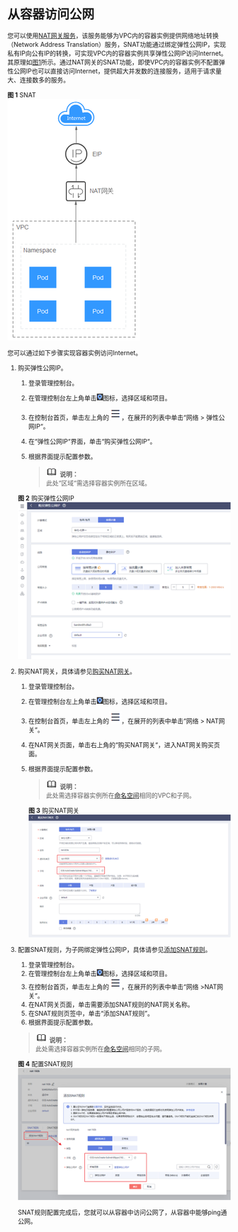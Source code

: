 # 从容器访问公网<a name="cce_01_0063"></a>

您可以使用[NAT网关服务](https://www.huaweicloud.com/product/nat.html)，该服务能够为VPC内的容器实例提供网络地址转换（Network Address Translation）服务，SNAT功能通过绑定弹性公网IP，实现私有IP向公有IP的转换，可实现VPC内的容器实例共享弹性公网IP访问Internet。其原理如[图1](#zh-cn_topic_0144420145_fig34611314153619)所示。通过NAT网关的SNAT功能，即使VPC内的容器实例不配置弹性公网IP也可以直接访问Internet，提供超大并发数的连接服务，适用于请求量大、连接数多的服务。

**图 1**  SNAT<a name="zh-cn_topic_0144420145_fig34611314153619"></a>  
![](figures/SNAT.png "SNAT")

您可以通过如下步骤实现容器实例访问Internet。

1.  购买弹性公网IP。

    1.  登录管理控制台。
    2.  在管理控制台左上角单击![](figures/小图标-region.png)图标，选择区域和项目。
    3.  在控制台首页，单击左上角的![](figures/zh-cn_image_0206700205.png)，在展开的列表中单击“网络 \> 弹性公网IP“。
    4.  在“弹性公网IP“界面，单击“购买弹性公网IP“。
    5.  根据界面提示配置参数。

        >![](public_sys-resources/icon-note.gif) **说明：**   
        >此处“区域“需选择容器实例所在区域。  


    **图 2**  购买弹性公网IP<a name="zh-cn_topic_0144420145_fig198205762510"></a>  
    ![](figures/购买弹性公网IP-9.png "购买弹性公网IP-9")

2.  购买NAT网关，具体请参见[购买NAT网关](https://support.huaweicloud.com/qs-natgateway/nat_qs_0003.html)。
    1.  登录管理控制台。
    2.  在管理控制台左上角单击![](figures/小图标-region-10.png)图标，选择区域和项目。
    3.  在控制台首页，单击左上角的![](figures/zh-cn_image_0206701790.png)，在展开的列表中单击“网络 \> NAT网关“。
    4.  在NAT网关页面，单击右上角的“购买NAT网关“，进入NAT网关购买页面。
    5.  根据界面提示配置参数。

        >![](public_sys-resources/icon-note.gif) **说明：**   
        >此处需选择容器实例所在[命名空间](命名空间.md)相同的VPC和子网。  

        **图 3**  购买NAT网关<a name="zh-cn_topic_0144420145_fig1644019123012"></a>  
        ![](figures/购买NAT网关-11.png "购买NAT网关-11")

3.  配置SNAT规则，为子网绑定弹性公网IP，具体请参见[添加SNAT规则](https://support.huaweicloud.com/qs-natgateway/nat_qs_0004.html)。

    1.  登录管理控制台。
    2.  在管理控制台左上角单击![](figures/小图标-region-12.png)图标，选择区域和项目。
    3.  在控制台首页，单击左上角的![](figures/zh-cn_image_0206701769.png)，在展开的列表中单击“网络 \>NAT网关“。
    4.  在NAT网关页面，单击需要添加SNAT规则的NAT网关名称。
    5.  在SNAT规则页签中，单击“添加SNAT规则”。
    6.  根据界面提示配置参数。

    >![](public_sys-resources/icon-note.gif) **说明：**   
    >此处需选择容器实例所在[命名空间](命名空间.md)相同的子网。  

    **图 4**  配置SNAT规则<a name="zh-cn_topic_0144420145_fig154471841103014"></a>  
    ![](figures/配置SNAT规则.png "配置SNAT规则")

    SNAT规则配置完成后，您就可以从容器中访问公网了，从容器中能够ping通公网。


